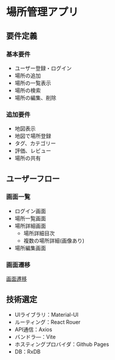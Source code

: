 # 場所管理アプリ

## 要件定義
### 基本要件
- ユーザー登録・ログイン
- 場所の追加
- 場所の一覧表示
- 場所の検索
- 場所の編集、削除

### 追加要件
- 地図表示
- 地図で場所登録
- タグ、カテゴリー
- 評価、レビュー
- 場所の共有

## ユーザーフロー
### 画面一覧
- ログイン画面
- 場所一覧画面
- 場所詳細画面
  - 場所詳細目次
  - 複数の場所詳細(画像あり)
- 場所編集画面

### 画面遷移
[画面遷移](https://github.com/TaisukeNakahira/Application/blob/main/doc/%E7%94%BB%E9%9D%A2%E9%81%B7%E7%A7%BB.png)

## 技術選定
- UIライブラリ：Material-UI
- ルーティング：React Rouer
- API通信：Axios
- バンドラ―：Vite
- ホスティングプロバイダ：Github Pages
- DB：RxDB
